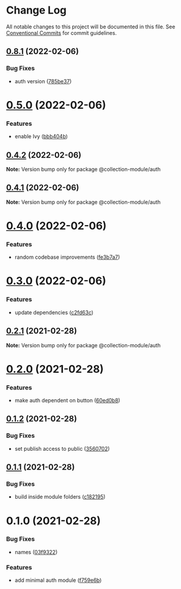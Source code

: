 # Change Log

All notable changes to this project will be documented in this file.
See [Conventional Commits](https://conventionalcommits.org) for commit guidelines.

## [0.8.1](https://github.com/developer239/collection-angular/compare/@collection-module/auth@0.5.0...@collection-module/auth@0.8.1) (2022-02-06)


### Bug Fixes

* auth version ([785be37](https://github.com/developer239/collection-angular/commit/785be37ffb140ab74e0fe50d816a2e92177882a8))





# [0.5.0](https://github.com/developer239/collection-angular/compare/@collection-module/auth@0.4.2...@collection-module/auth@0.5.0) (2022-02-06)


### Features

* enable Ivy ([bbb404b](https://github.com/developer239/collection-angular/commit/bbb404b186d9d18991190cca377cb1502f288887))





## [0.4.2](https://github.com/developer239/collection-angular/compare/@collection-module/auth@0.4.1...@collection-module/auth@0.4.2) (2022-02-06)

**Note:** Version bump only for package @collection-module/auth





## [0.4.1](https://github.com/developer239/collection-angular/compare/@collection-module/auth@0.4.0...@collection-module/auth@0.4.1) (2022-02-06)

**Note:** Version bump only for package @collection-module/auth





# [0.4.0](https://github.com/developer239/collection-angular/compare/@collection-module/auth@0.3.0...@collection-module/auth@0.4.0) (2022-02-06)


### Features

* random codebase improvements ([fe3b7a7](https://github.com/developer239/collection-angular/commit/fe3b7a7c39659d95b3f84ced44c755f350d9b401))





# [0.3.0](https://github.com/developer239/collection-angular/compare/@collection-module/auth@0.2.1...@collection-module/auth@0.3.0) (2022-02-06)


### Features

* update dependencies ([c2fd63c](https://github.com/developer239/collection-angular/commit/c2fd63c91286f493baf6a8e4f21b9270ebe21766))





## [0.2.1](https://github.com/developer239/collection-angular/compare/@collection-module/auth@0.2.0...@collection-module/auth@0.2.1) (2021-02-28)

**Note:** Version bump only for package @collection-module/auth





# [0.2.0](https://github.com/developer239/collection-angular/compare/@collection-module/auth@0.1.2...@collection-module/auth@0.2.0) (2021-02-28)


### Features

* make auth dependent on button ([60ed0b8](https://github.com/developer239/collection-angular/commit/60ed0b876b78122e0611146b299c8a2b3a63ba14))





## [0.1.2](https://github.com/developer239/collection-angular/compare/@collection-module/auth@0.1.1...@collection-module/auth@0.1.2) (2021-02-28)


### Bug Fixes

* set publish access to public ([3560702](https://github.com/developer239/collection-angular/commit/356070207464d81da17c2cda54fb5191b6de8b16))





## [0.1.1](https://github.com/developer239/collection-angular/compare/@collection-module/auth@0.1.0...@collection-module/auth@0.1.1) (2021-02-28)


### Bug Fixes

* build inside module folders ([c182195](https://github.com/developer239/collection-angular/commit/c18219563f4ce7908cd0e5a4a3ea9d3ece920cd0))





# 0.1.0 (2021-02-28)


### Bug Fixes

* names ([03f9322](https://github.com/developer239/collection-angular/commit/03f93228362106f6b928c3a06734cf6d4327373a))


### Features

* add minimal auth module ([f759e6b](https://github.com/developer239/collection-angular/commit/f759e6b90e3177b7c1f5aef68616e5216919cfbd))
